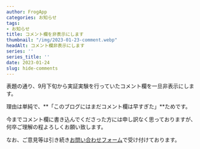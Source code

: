 ```yaml
---
author: FrogApp
categories: お知らせ
tags:
- お知らせ
title: コメント欄を非表示にします
thumbnail: "/img/2023-01-23-comment.webp"
headAlt: コメント欄非表示にします
series: ''
series_title: ''
date: 2023-01-24
slug: hide-comments
---
```


表題の通り、9月下旬から実証実験を行っていたコメント欄を一旦非表示にします。

理由は単純で、**「このブログにはまだコメント欄は早すぎた」**ためです。

今までコメント欄に書き込んでくださった方には申し訳なく思っておりますが、何卒ご理解の程よろしくお願い致します。

なお、ご意見等は引き続き[お問い合わせフォーム](https://frogapp.net/contact)で受け付けております。
